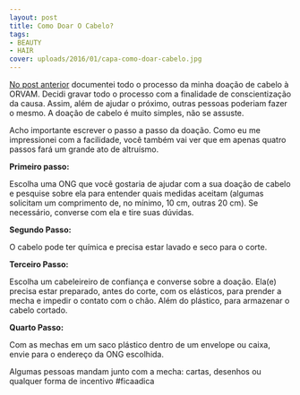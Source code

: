 ```yaml
---
layout: post
title: Como Doar O Cabelo?
tags:
- BEAUTY
- HAIR
cover: uploads/2016/01/capa-como-doar-cabelo.jpg
---
```


<a href="{{ site.baseUrl }}/2016/01/08/doei-meu-cabelo">No post anterior</a> documentei todo o processo da minha doação de cabelo à ORVAM. Decidi gravar todo o processo com a finalidade de conscientização da causa. Assim, além de ajudar o próximo, outras pessoas poderiam fazer o mesmo. A doação de cabelo é muito simples, não se assuste.

Acho importante escrever o passo a passo da doação. Como eu me impressionei com a facilidade, você também vai ver que em apenas quatro passos fará um grande ato de altruísmo.

**Primeiro passo:**

Escolha uma ONG que você gostaria de ajudar com a sua doação de cabelo e pesquise sobre ela para entender quais medidas aceitam (algumas solicitam um comprimento de, no mínimo, 10 cm, outras 20 cm). Se necessário, converse com ela e tire suas dúvidas.

**Segundo Passo:**

O cabelo pode ter química e precisa estar lavado e seco para o corte.

**Terceiro Passo:**

Escolha um cabeleireiro de confiança e converse sobre a doação. Ela(e) precisa estar preparado, antes do corte, com os elásticos, para prender a mecha e impedir o contato com o chão. Além do plástico, para armazenar o cabelo cortado.

**Quarto Passo:**

Com as mechas em um saco plástico dentro de um envelope ou caixa, envie para o endereço da ONG escolhida.

Algumas pessoas mandam junto com a mecha: cartas, desenhos ou qualquer forma de incentivo #ficaadica
